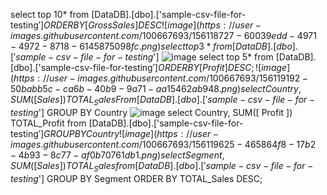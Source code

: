 select top 10* from [DataDB].[dbo].['sample-csv-file-for-testing$'] ORDER BY[ Gross Sales ] DESC
 ![image](https://user-images.githubusercontent.com/100667693/156118727-60039edd-4971-4972-8718-6145875098fc.png)
 select top 3 *from [DataDB].[ dbo].['sample-csv-file-for-testing$']
 ![image](https://user-images.githubusercontent.com/100667693/156119006-b16c8b4d-9420-4394-ac49-3ef747a94188.png)
 select top 5* from [DataDB].[dbo].['sample-csv-file-for-testing$']ORDER BY [ Profit ] DESC;
 ![image](https://user-images.githubusercontent.com/100667693/156119192-50babb5c-ca6b-40b9-9a71-aa15462ab948.png)
  select Country, SUM([  Sales ]) TOTAL_Sales From [DataDB].[dbo].['sample-csv-file-for-testing$'] GROUP BY Country
  ![image](https://user-images.githubusercontent.com/100667693/156119426-6c52d46d-d4f6-46b2-b96e-9c10722ab008.png)
 select Country, SUM([ Profit ])  TOTAL_Profit from [DataDB].[dbo].['sample-csv-file-for-testing$'] GROUP BY Country 
 ![image](https://user-images.githubusercontent.com/100667693/156119625-465864f8-17b2-4b93-8c77-af0b70761db1.png)
  select Segment, SUM([  Sales ]) TOTAL_Sales from [DataDB].[dbo].['sample-csv-file-for-testing$']  GROUP BY Segment ORDER BY TOTAL_Sales DESC;
 







 



